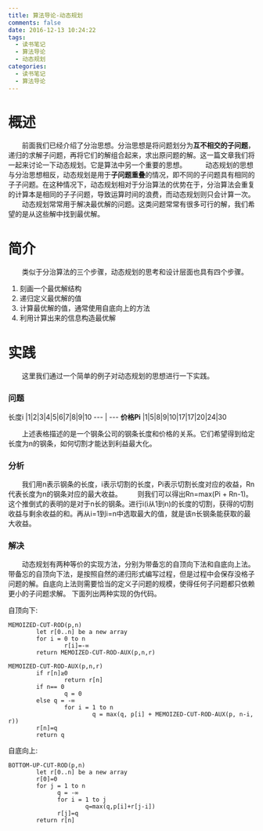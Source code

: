 ```yaml
---
title: 算法导论-动态规划
comments: false
date: 2016-12-13 10:24:22
tags:
  - 读书笔记
  - 算法导论
  - 动态规划
categories:
  - 读书笔记
  - 算法导论
---
```


# 概述
　　前面我们已经介绍了分治思想。分治思想是将问题划分为**互不相交的子问题**，递归的求解子问题，再将它们的解组合起来，求出原问题的解。这一篇文章我们将一起来讨论一下动态规划。它是算法中另一个重要的思想。　
　　动态规划的思想与分治思想相反，动态规划是用于**子问题重叠**的情况，即不同的子问题具有相同的子子问题。在这种情况下，动态规划相对于分治算法的优势在于，分治算法会重复的计算本是相同的子子问题，导致运算时间的浪费，而动态规划则只会计算一次。
　　动态规划常常用于解决最优解的问题。这类问题常常有很多可行的解，我们希望的是从这些解中找到最优解。
<!--more-->

# 简介
　　类似于分治算法的三个步骤，动态规划的思考和设计层面也具有四个步骤。
1. 刻画一个最优解结构
2. 递归定义最优解的值
3. 计算最优解的值，通常使用自底向上的方法
4. 利用计算出来的信息构造最优解

# 实践
　　这里我们通过一个简单的例子对动态规划的思想进行一下实践。
### 问题
长度i |1|2|3|4|5|6|7|8|9|10
--- | ---
**价格Pi** |1|5|8|9|10|17|17|20|24|30

　　上述表格描述的是一个钢条公司的钢条长度和价格的关系。它们希望得到给定长度为n的钢条，如何切割才能达到利益最大化。

### 分析
　　我们用n表示钢条的长度，i表示切割的长度，Pi表示切割长度对应的收益，Rn代表长度为n的钢条对应的最大收益。
　　则我们可以得出Rn=max(Pi + Rn-1)。这个推倒式的表明的是对于n长的钢条。进行i(i从1到n)的长度的切割，获得的切割收益与剩余收益的和。再从i=1到i=n中选取最大的值，就是该n长钢条能获取的最大收益。

### 解决
　　动态规划有两种等价的实现方法，分别为带备忘的自顶向下法和自底向上法。带备忘的自顶向下法，是按照自然的递归形式编写过程，但是过程中会保存没格子问题的解。自底向上法则需要恰当的定义子问题的规模，使得任何子问题都只依赖更小的子问题求解。
下面列出两种实现的伪代码。

自顶向下:
```
MEMOIZED-CUT-ROD(p,n)
        let r[0..n] be a new array
        for i = 0 to n
                r[i]=-∞
        return MEMOIZED-CUT-ROD-AUX(p,n,r)

MEMOIZED-CUT-ROD-AUX(p,n,r)
        if r[n]≥0
                return r[n]
        if n== 0
                q = 0
        else q = -∞
                for i = 1 to n
                        q = max(q, p[i] + MEMOIZED-CUT-ROD-AUX(p, n-i, r))
        r[n]=q
        return q
```

自底向上:
```
BOTTOM-UP-CUT-ROD(p,n)
        let r[0..n] be a new array
        r[0]=0
        for j = 1 to n
              q = -∞
              for i = 1 to j
                      q=max(q,p[i]+r[j-i])
              r[j]=q
        return r[n]
```
